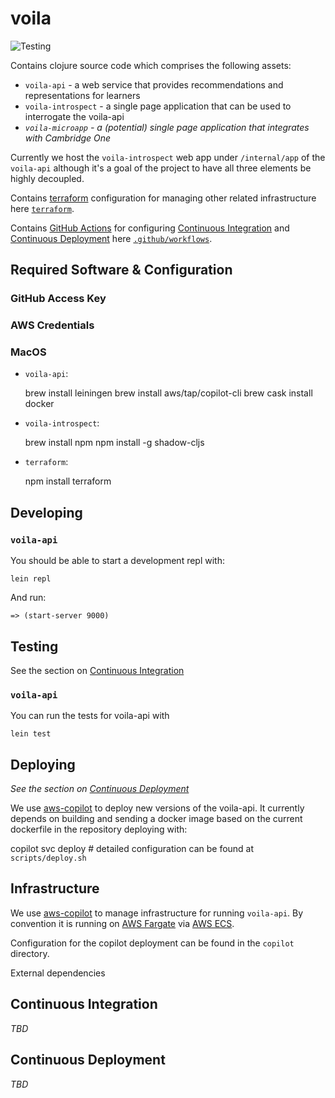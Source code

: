 # voila

![Testing](https://github.com/ELiTLtd/voila/workflows/Testing/badge.svg)

Contains clojure source code which comprises the following assets:

- `voila-api` - a web service that provides recommendations and representations for learners
- `voila-introspect` - a single page application that can be used to interrogate the voila-api
- _`voila-microapp` - a (potential) single page application that integrates with Cambridge One_

Currently we host the `voila-introspect` web app under `/internal/app` of the
`voila-api` although it's a goal of the project to have all three elements be
highly decoupled.

Contains [terraform](https://www.terraform.io/) configuration for managing other
related infrastructure here [`terraform`](./tree/master/terraform).

Contains [GitHub Actions](https://github.com/features/actions) for configuring
[Continuous Integration](#continuous-integration) and [Continuous
Deployment](#continuous-deployment) here
[`.github/workflows`](./tree/master/.github/workflows).

## Required Software & Configuration

### GitHub Access Key

### AWS Credentials

### MacOS

- `voila-api`:

    brew install leiningen
    brew install aws/tap/copilot-cli
    brew cask install docker

- `voila-introspect`:

    brew install npm
    npm install -g shadow-cljs
    
- `terraform`:
  
    npm install terraform

## Developing

### `voila-api`

You should be able to start a development repl with:

    lein repl
    
And run:

    => (start-server 9000)

## Testing

See the section on [Continuous Integration](#continuous-integration)

### `voila-api`

You can run the tests for voila-api with

    lein test

## Deploying

_See the section on [Continuous Deployment](#continuous-deployment)_

We use [aws-copilot](https://github.com/aws/copilot-cli) to deploy new versions
of the voila-api. It currently depends on building and sending a docker image
based on the current dockerfile in the repository deploying with:

  copilot svc deploy # detailed configuration can be found at `scripts/deploy.sh`

## Infrastructure

We use [aws-copilot](https://github.com/aws/copilot-cli) to manage
infrastructure for running `voila-api`. By convention it is running on [AWS
Fargate](https://aws.amazon.com/fargate/) via [AWS
ECS](https://aws.amazon.com/ecs/).

Configuration for the copilot deployment can be found in the `copilot`
directory.

External dependencies 

## Continuous Integration

_TBD_

## Continuous Deployment

_TBD_
